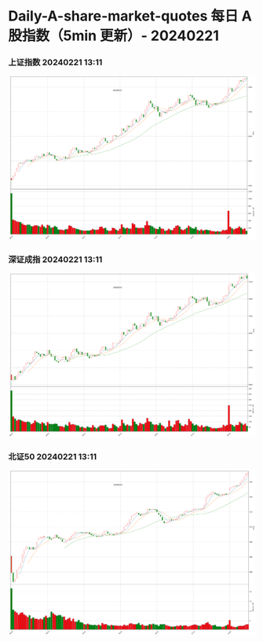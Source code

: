 
# Daily-A-share-market-quotes 每日 A 股指数（5min 更新）- 20240221

### 上证指数 20240221 13:11
![](./fig/2024/2/20240221-sh000001.png)

### 深证成指 20240221 13:11
![](./fig/2024/2/20240221-sz399001.png)

### 北证50 20240221 13:11
![](./fig/2024/2/20240221-bj899050.png)
